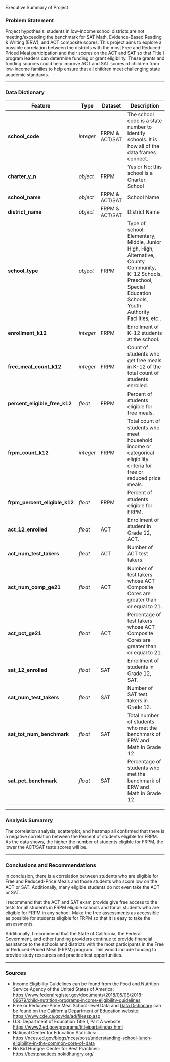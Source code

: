 Executive Summary of Project

### Problem Statement

Project hypothesis: students in low-income school districts are not meeting/exceeding the benchmark for SAT Math, Evidence-Based Reading & Writing (ERW), and ACT composite scores. 
This project aims to explore a possible correlation between the districts with the most Free and Reduced-Priced Meal participation and their scores on the ACT and SAT so that Title I program leaders can determine funding or grant eligibility. These grants and funding sources could help improve ACT and SAT scores of children from low-income families to help ensure that all children meet challenging state academic standards.

---
### Data Dictionary

|Feature|Type|Dataset|Description|
|---|---|---|---|
|**school_code**|*integer*|FRPM & ACT/SAT|The school code is a state number to identify schools. It is how all of the data frames connect.|
|**charter_y_n**|*object*|FRPM|Yes or No; this school is a Charter School|
|**school_name**|*object*|FRPM & ACT/SAT|School Name|
|**district_name**|*object*|FRPM & ACT/SAT|District Name|
|**school_type**|*object*|FRPM|Type of school: Elementary, Middle, Junior High, High, Alternative, County Community, K-12 Schools, Preschool, Special Education Schools, Youth Authority Facilities, etc..| 
|**enrollment_k12**|*integer*|FRPM|Enrollment of K-12 students at the school.| 
|**free_meal_count_k12**|*integer*|FRPM|Count of students who get free meals in K-12 of the total count of students enrolled.|
|**percent_eligible_free_k12**|*float*|FRPM|Percent of students eligible for free meals.|
|**frpm_count_k12**|*integer*|FRPM|Total count of students who meet household income or categorical eligibility criteria for free or reduced price meals.|
|**frpm_percent_eligible_k12**|*float*|FRPM|Percent of students eligible for FRPM.|
|**act_12_enrolled**|*float*|ACT|Enrollment of student in Grade 12, ACT.|
|**act_num_test_takers**|*float*|ACT|Number of ACT test takers.|
|**act_num_comp_ge21**|*float*|ACT|Number of test takers whose ACT Composite Cores are greater than or equal to 21.|
|**act_pct_ge21**|*float*|ACT|Percentage of test takers whose ACT Composite Cores are greater than or equal to 21.|
|**sat_12_enrolled**|*float*|SAT|Enrollment of students in Grade 12, SAT.|
|**sat_num_test_takers**|*float*|SAT|Number of SAT test takers in Grade 12.|
|**sat_tot_num_benchmark**|*float*|SAT|Total number of students who met the benchmark of ERW and Math in Grade 12.|
|**sat_pct_benchmark**|*float*|SAT|Percentage of students who met the benchmark of ERW and Math in Grade 12.|



---

### Analysis Sumamry

The correlation analysis, scatterplot, and heatmap all confirmed that there is a negative correlation between the Percent of students eligible for FRPM. As the data shows, the higher the number of students eligible for FRPM, the lower the ACT/SAT tests scores will be.

---

### Conclusions and Recommendations

In conclusion, there is a correlation between students who are eligible for Free and Reduced-Price Meals and those students who score low on the ACT or SAT. Additionally, many eligible students do not even take the ACT or SAT. 

I recommend that the ACT and SAT exam provide give free access to the tests for all students in FRPM eligible schools and for all students who are eligible for FRPM in any school. Make the free assessments as accessible as possible for students eligible for FRPM so that it is easy to take the assessments.

Additionally, I recommend that the State of California, the Federal Government, and other funding providers continue to provide financial assistance to the schools and districts with the most participants in the Free or Reduced-Priced Meal (FRPM) program. This would include funding to provide study resources and practice test opportunities.

---

### Sources

* Income Eligibility Guidelines can be found from the Food and Nutrition Service Agency of the United States of America: https://www.federalregister.gov/documents/2018/05/08/2018-09679/child-nutrition-programs-income-eligibility-guidelines
* Free or Reduced-Price Meal School-level Data and [Data Dictionary](https://www.cde.ca.gov/ds/ad/filesspfrpm.asp) can be found on the California Department of Education website: https://www.cde.ca.gov/ds/ad/filessp.asp 
* U.S. Department of Education Title I, Part A website: https://www2.ed.gov/programs/titleiparta/index.html 
* National Center for Education Statistics: https://nces.ed.gov/blogs/nces/post/understanding-school-lunch-eligibility-in-the-common-core-of-data 
* No Kid Hungry: Center for Best Practices: https://bestpractices.nokidhungry.org/ 


